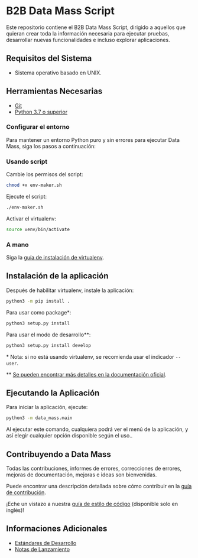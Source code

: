 # B2B Data Mass Script
Este repositorio contiene el B2B Data Mass Script, dirigido a aquellos que quieran crear toda la información necesaria para ejecutar pruebas, desarrollar nuevas funcionalidades e incluso explorar aplicaciones.

## Requisitos del Sistema
* Sistema operativo basado en UNIX.

## Herramientas Necesarias
*  [Git][GitDoc]
*  [Python 3.7 o superior][Python]

### Configurar el entorno
Para mantener un entorno Python puro y sin errores para ejecutar Data Mass, siga los pasos a continuación:

### Usando script
Cambie los permisos del script:
```bash
chmod +x env-maker.sh
```

Ejecute el script:
```bash
./env-maker.sh
```

Activar el virtualenv:
```bash
source venv/bin/activate
```

### A mano
Siga la [guía de instalación de virtualenv](doc/USER_GUIDE.md#using-virtualenv).

## Instalación de la aplicación
Después de habilitar virtualenv, instale la aplicación:
```sh
python3 -m pip install .
```

Para usar como package*:
```sh
python3 setup.py install
```

Para usar el modo de desarrollo**:
```sh
python3 setup.py install develop
```

\* Nota: si no está usando virtualenv, se recomienda usar el indicador `--user`.

\** [Se pueden encontrar más detalles en la documentación oficial](https://setuptools.readthedocs.io/en/latest/userguide/development_mode.html).

## Ejecutando la Aplicación
Para iniciar la aplicación, ejecute:
```sh
python3 -m data_mass.main
```

Al ejecutar este comando, cualquiera podrá ver el menú de la aplicación, y así elegir cualquier opción disponible según el uso..

## Contribuyendo a Data Mass
Todas las contribuciones, informes de errores, correcciones de errores, mejoras de documentación, mejoras e ideas son bienvenidas.

Puede encontrar una descripción detallada sobre cómo contribuir en la [guía de contribución](USER_GUIDE.md#contributing-to-data-mass).

¡Eche un vistazo a nuestra [guía de estilo de código](doc/../C_STYLE_GUIDE.md) (disponible solo en inglés)!

## Informaciones Adicionales
*  [Estándares de Desarrollo][Standards]
*  [Notas de Lanzamiento][Release Notes]

[//]: #  (These are reference links used in the body of this note and get stripped out when the markdown processor does its job. There is no need to format nicely because it shouldn't be seen. Thanks SO - http://stackoverflow.com/questions/4823468/store-comments-in-markdown-syntax)

[GitDoc]: https://git-scm.com/doc
[Python]: https://www.python.org/downloads/
[Standards]: https://anheuserbuschinbev.sharepoint.com/sites/b2bengineering/architecture/SitePages/Data-Mass-Application.aspx
[Release Notes]: https://anheuserbuschinbev.sharepoint.com/:b:/s/b2bengineering/EaTlUWEzsp1EqdmKaqBclL4ByT6uvxDV1nF1erEOsD-stQ?e=QQyxU8
